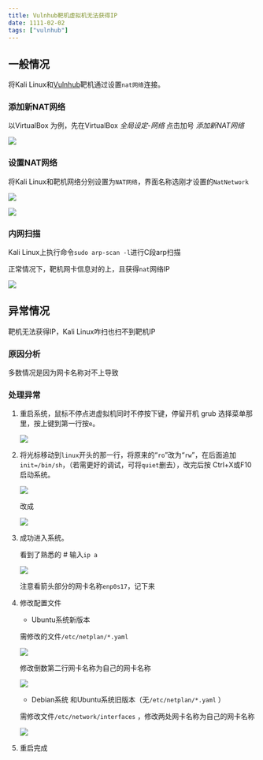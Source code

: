 ```yaml
---
title: Vulnhub靶机虚拟机无法获得IP
date: 1111-02-02
tags: ["vulnhub"]
---
```


## 一般情况

将Kali Linux和[Vulnhub](https://www.vulnhub.com/)靶机通过设置`nat网络`连接。

<!--more-->
### 添加新NAT网络

以VirtualBox 为例，先在VirtualBox *全局设定-网络*  点击加号  *添加新NAT网络*

![](https://www.vulnhub.cn/2023/02/02/1.webp)

### 设置NAT网络

将Kali Linux和靶机网络分别设置为`NAT网络`，界面名称选刚才设置的`NatNetwork`

![](https://www.vulnhub.cn/2023/02/02/3.webp)

![](https://www.vulnhub.cn/2023/02/02/2.webp)

### 内网扫描

Kali Linux上执行命令`sudo arp-scan -l`进行C段arp扫描

正常情况下，靶机网卡信息对的上，且获得`nat`网络IP

![](https://www.vulnhub.cn/2023/02/02/4.webp)

## 异常情况

靶机无法获得IP，Kali Linux咋扫也扫不到靶机IP

### 原因分析

多数情况是因为网卡名称对不上导致

### 处理异常

1. 重启系统，鼠标不停点进虚拟机同时不停按下键，停留开机 grub 选择菜单那里，按上键到第一行按`e`。

   ![](https://www.vulnhub.cn/2023/02/02/5.webp)

2. 将光标移动到`linux`开头的那一行，将原来的“`ro`”改为“`rw`”，在后面追加`init=/bin/sh`，（若需更好的调试，可将`quiet`删去），改完后按 Ctrl+X或F10 启动系统。

   ![](https://www.vulnhub.cn/2023/02/02/6.webp)

   改成

   ![](https://www.vulnhub.cn/2023/02/02/7.webp)

3. 成功进入系统。

   看到了熟悉的 # 输入`ip a`

   ![](https://www.vulnhub.cn/2023/02/02/8.webp)

   注意看箭头部分的网卡名称`enp0s17`，记下来

4. 修改配置文件

   - Ubuntu系统新版本

   需修改的文件`/etc/netplan/*.yaml` 

   ![](https://www.vulnhub.cn/2023/02/02/9.webp)

   修改倒数第二行网卡名称为自己的网卡名称

   ![](https://www.vulnhub.cn/2023/02/02/10.webp)

   - Debian系统 和Ubuntu系统旧版本（无`/etc/netplan/*.yaml` ）

   需修改文件`/etc/network/interfaces` ，修改两处网卡名称为自己的网卡名称

   ![](https://www.vulnhub.cn/2023/02/02/11.webp)

5. 重启完成
